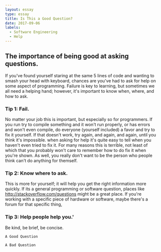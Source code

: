 ```yaml
---
layout: essay
type: essay
title: Is This a Good Question?
date: 2017-09-06
labels:
  - Software Engineering
  - Help
---
```


## The importance of being good at asking questions.
  
  If you've found yourself staring at the same 5 lines of code and wanting to smash your head
  with keyboard, chances are you've had to ask for help on some aspect of programming. Failure
  is key to learning, but sometimes we all need a helping hand; however, it's important to know
  when, where, and how to ask.
  
### Tip 1: Fail.

  No matter your job this is important, but especially so for programmers. If you run try to
  compile something and it won't run properly, or has errors and won't even compile, do
  everyone (yourself included) a favor and try to fix it yourself. If that doesn't work,
  try again, and again, and again, until you think it's impossible. when asking for help it's
  quite easy to tell when you haven't even tried to fix it. For many reasons this is terrible,
  not least of which that you probably won't care to remember how to do fix it when you're shown.
  As well, you really don't want to be the person who people think can't do anything for themself.
  
### Tip 2: Know where to ask.

  This is more for yourself; it will help you get the right information more quickly. If its a
  general programming or software question, places like http://stackoverflow.com/questions might
  be a great place. If you're working with a specific piece of hardware or software, maybe 
  there's a forum for that specific thing, 
  
  

### Tip 3: Help people help you.'

  Be kind, be brief, be concise. 
  
    A Good Question

    A Bad Question
